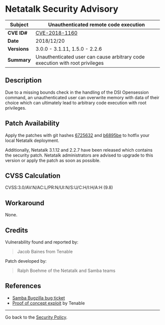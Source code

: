 # Netatalk Security Advisory

| **Subject**  | Unauthenticated remote code execution |
| ------------ | -------------------------------------- |
| **CVE ID#**  | [CVE-2018-1160](https://www.cve.org/CVERecord?id=CVE-2018-1160) |
| **Date**     | 2018/12/20 |
| **Versions** | 3.0.0 - 3.1.11, 1.5.0 - 2.2.6 |
| **Summary**  | Unauthenticated user can cause arbitrary code execution with root privileges |

## Description

Due to a missing bounds check in the handling of the DSI Opensession
command, an unauthenticated user can overwrite memory with data of their
choice which can ultimately lead to arbitrary code execution with root
privileges.

## Patch Availability

Apply the patches with git hashes
[6725632](https://github.com/Netatalk/netatalk/commit/67256322aa5a1fff01de471d6787d1d862678746.diff)
and
[b6895be](https://github.com/Netatalk/netatalk/commit/b6895be1cb5b915254ee92c2150e309cd31ebff6.diff)
to hotfix your local Netatalk deployment.

Additionally, Netatalk 3.1.12 and 2.2.7 have been released which
contains the security patch. Netatalk administrators are advised to
upgrade to this version or apply the patch as soon as possible.

## CVSS Calculation

CVSS:3.0/AV:N/AC:L/PR:N/UI:N/S:U/C:H/I:H/A:H (9.8)

## Workaround

None.

## Credits

Vulnerability found and reported by:

> Jacob Baines from Tenable

Patch developed by:

> Ralph Boehme of the Netatalk and Samba teams

## References

- [Samba Bugzilla bug ticket](https://bugzilla.samba.org/show_bug.cgi?id=CVE-2018-1160)
- [Proof of concept exploit](https://github.com/tenable/poc/tree/master/netatalk/cve_2018_1160/) by Tenable

---

Go back to the [Security Policy](/security.html).

